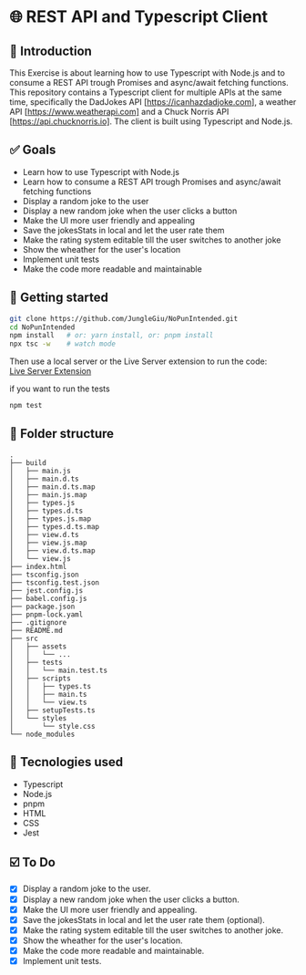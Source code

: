 # 🌐 REST API and Typescript Client

## 📓 Introduction
This Exercise is about learning how to use Typescript with Node.js and to consume a REST API trough Promises and async/await fetching functions.
This repository contains a Typescript client for multiple APIs at the same time, specifically the DadJokes API [https://icanhazdadjoke.com], a weather API [https://www.weatherapi.com] and a Chuck Norris API [https://api.chucknorris.io]. The client is built using Typescript and Node.js. 

## ✅ Goals

- Learn how to use Typescript with Node.js
- Learn how to consume a REST API trough Promises and async/await fetching functions
- Display a random joke to the user
- Display a new random joke when the user clicks a button
- Make the UI more user friendly and appealing
- Save the jokesStats in local and let the user rate them 
- Make the rating system editable till the user switches to another joke
- Show the wheather for the user's location
- Implement unit tests
- Make the code more readable and maintainable

## 🚀 Getting started

```sh
git clone https://github.com/JungleGiu/NoPunIntended.git
cd NoPunIntended
npm install   # or: yarn install, or: pnpm install
npx tsc -w    # watch mode
```
Then use a local server or the Live Server extension to run the code:  
[Live Server Extension](https://marketplace.visualstudio.com/items?itemName=ritwickdey.LiveServer)

if you want to run the tests
```sh
npm test
```

## 📁 Folder structure
```
.
├── build
│   ├── main.js
│   ├── main.d.ts
│   ├── main.d.ts.map
│   ├── main.js.map
│   ├── types.js
│   ├── types.d.ts
│   ├── types.js.map
│   ├── types.d.ts.map
│   ├── view.d.ts
│   ├── view.js.map
│   ├── view.d.ts.map
│   └── view.js
├── index.html
├── tsconfig.json
├── tsconfig.test.json
├── jest.config.js
├── babel.config.js
├── package.json
├── pnpm-lock.yaml
├── .gitignore
├── README.md
├── src
│   ├── assets
│   │   └── ...
│   ├── tests
│   │   └── main.test.ts
│   ├── scripts
│   │   ├── types.ts
│   │   ├── main.ts
│   │   └── view.ts  
│   ├── setupTests.ts 
│   └── styles
│       └── style.css
└── node_modules
```

## 🧰 Tecnologies used
- Typescript
- Node.js
- pnpm
- HTML
- CSS
- Jest

## ☑️ To Do
- [X] Display a random joke to the user.
- [X] Display a new random joke when the user clicks a button.
- [X] Make the UI more user friendly and appealing.
- [X] Save the jokesStats in local and let the user rate them (optional).
- [X] Make the rating system editable till the user switches to another joke.
- [X] Show the wheather for the user's location.
- [X] Make the code more readable and maintainable.
- [X] Implement unit tests.